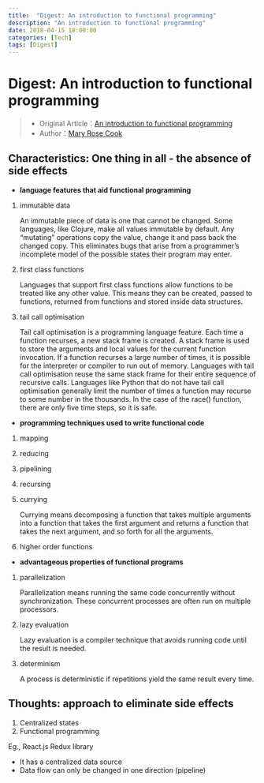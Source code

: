 ```yaml
---
title:  "Digest: An introduction to functional programming"
description: "An introduction to functional programming"
date: 2018-04-15 18:00:00
categories: [Tech]
tags: [Digest]
---
```


# Digest: An introduction to functional programming

> * Original Article：[An introduction to functional programming](https://codewords.recurse.com/issues/one/an-introduction-to-functional-programming)
> * Author：[Mary Rose Cook](https://maryrosecook.com/)

## Characteristics: One thing in all - the absence of side effects

* **language features that aid functional programming**

1. immutable data

   An immutable piece of data is one that cannot be changed. Some languages, like Clojure, make all values immutable by default. Any “mutating” operations copy the value, change it and pass back the changed copy. This eliminates bugs that arise from a programmer’s incomplete model of the possible states their program may enter.

2. first class functions

   Languages that support first class functions allow functions to be treated like any other value. This means they can be created, passed to functions, returned from functions and stored inside data structures.

3. tail call optimisation

   Tail call optimisation is a programming language feature. Each time a function recurses, a new stack frame is created. A stack frame is used to store the arguments and local values for the current function invocation. If a function recurses a large number of times, it is possible for the interpreter or compiler to run out of memory. Languages with tail call optimisation reuse the same stack frame for their entire sequence of recursive calls. Languages like Python that do not have tail call optimisation generally limit the number of times a function may recurse to some number in the thousands. In the case of the race() function, there are only five time steps, so it is safe.

* **programming techniques used to write functional code**

1. mapping

2. reducing

3. pipelining

4. recursing

5. currying

   Currying means decomposing a function that takes multiple arguments into a function that takes the first argument and returns a function that takes the next argument, and so forth for all the arguments.

6. higher order functions

* **advantageous properties of functional programs**

1. parallelization

   Parallelization means running the same code concurrently without synchronization. These concurrent processes are often run on multiple processors.

2. lazy evaluation

   Lazy evaluation is a compiler technique that avoids running code until the result is needed.

3. determinism

   A process is deterministic if repetitions yield the same result every time.

## Thoughts: approach to eliminate side effects

1. Centralized states
2. Functional programming

Eg., React.js Redux library

* It has a centralized data source
* Data flow can only be changed in one direction (pipeline)